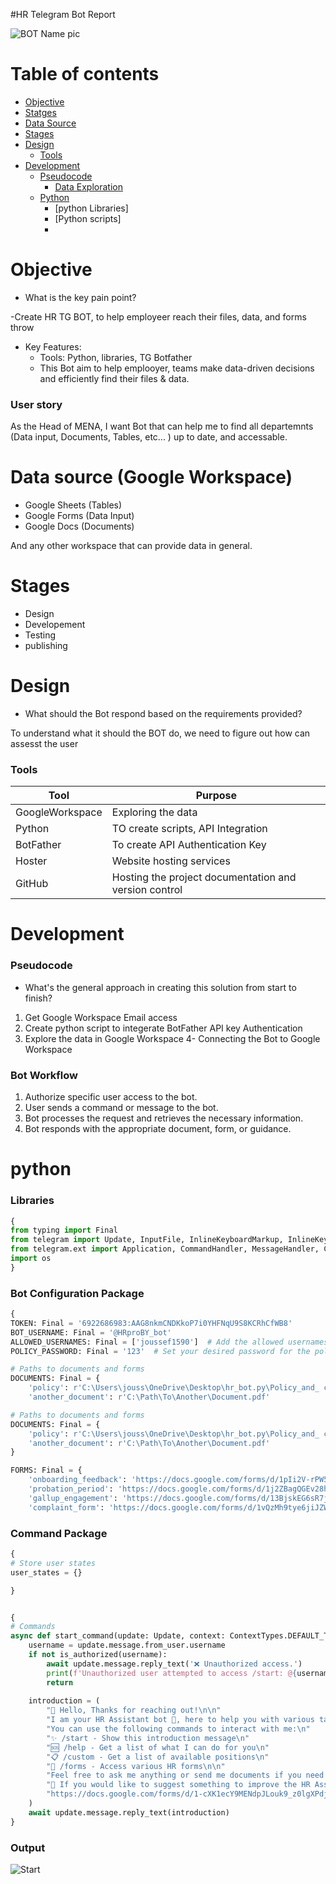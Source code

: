 #HR Telegram Bot Report 

![BOT Name pic](image/BOT-Name-pic.png)

# Table of contents
- [Objective](#Objective)
- [Statges](#Statges)
- [Data Source](#Data-Source)
- [Stages](#Stages)
- [Design](#Design)
  - [Tools](#Tools)
- [Development](#Development)
  - [Pseudocode](#Pseudocode)
	- [Data Exploration](#Data-Exploration)
  - [Python](#Python)
    - [python Libraries]
    - [Python scripts]
    - 

# Objective
- What is the key pain point?

-Create HR TG BOT, to help employeer reach their files, data, and forms throw  

- Key Features:
  - Tools: Python, libraries, TG Botfather
  - This Bot aim to help emplooyer, teams make data-driven decisions and efficiently find their files & data.
  
### User story

  As the Head of MENA,
  I want Bot that can help me to find all departemnts (Data input, Documents, Tables, etc... ) up to date, and accessable.
  
# Data source (Google Workspace)

- Google Sheets (Tables)
- Google Forms (Data Input)
- Google Docs (Documents)
  
And any other workspace that can provide data in general.

# Stages
  
- Design
- Developement
- Testing
- publishing 

# Design

- What should the Bot respond based on the requirements provided?

To understand what it should the BOT do, we need to figure out how can assesst the user

### Tools

|Tool|Purpose|
|---|---|
|GoogleWorkspace|Exploring the data|
|Python|TO create scripts, API Integration|
|BotFather|To create API Authentication Key|
|Hoster|Website hosting services| 
|GitHub| Hosting the project documentation and version control|

# Development

### Pseudocode

- What's the general approach in creating this solution from start to finish?
1. Get Google Workspace Email access 
3. Create python script to integerate BotFather API key Authentication 
2. Explore the data in Google Workspace
4- Connecting the Bot to Google Workspace


### Bot Workflow

1. Authorize specific user access to the bot.
2. User sends a command or message to the bot.
3. Bot processes the request and retrieves the necessary information.
4. Bot responds with the appropriate document, form, or guidance.

# python 

### Libraries
```python
{
from typing import Final
from telegram import Update, InputFile, InlineKeyboardMarkup, InlineKeyboardButton
from telegram.ext import Application, CommandHandler, MessageHandler, CallbackQueryHandler, filters, ContextTypes
import os
}
```
### Bot Configuration Package

```python
{
TOKEN: Final = '6922686983:AAG8nkmCNDKkoP7i0YHFNqU9S8KCRhCfWB8'
BOT_USERNAME: Final = '@HRproBY_bot'
ALLOWED_USERNAMES: Final = ['joussef1590']  # Add the allowed usernames here
POLICY_PASSWORD: Final = '123'  # Set your desired password for the policy document

# Paths to documents and forms
DOCUMENTS: Final = {
    'policy': r'C:\Users\jouss\OneDrive\Desktop\hr_bot.py\Policy_and_ conditions_2024.pdf',
    'another_document': r'C:\Path\To\Another\Document.pdf'

# Paths to documents and forms
DOCUMENTS: Final = {
    'policy': r'C:\Users\jouss\OneDrive\Desktop\hr_bot.py\Policy_and_ conditions_2024.pdf',
    'another_document': r'C:\Path\To\Another\Document.pdf'
}

FORMS: Final = {
    'onboarding_feedback': 'https://docs.google.com/forms/d/1pIi2V-rPW5ys5yOfjTd8OVwbQBVwT8DTROJHjPK9550/edit',
    'probation_period': 'https://docs.google.com/forms/d/1j2ZBagQGEv28h7W7_UgUDAbAWwTi9hEvGi_aFNQSBmA/edit',
    'gallup_engagement': 'https://docs.google.com/forms/d/13BjskEG6sR7jvfFkbZdERkne83z_3HUQqK2vRGaTkGg/edit',
    'complaint_form': 'https://docs.google.com/forms/d/1vQzMh9tye6jiJZWdZHSj0vCuehN8j6Q14o1elwhzDNg/edit',
```

### Command Package


```python
{
# Store user states
user_states = {}

}
```

```python

{
# Commands
async def start_command(update: Update, context: ContextTypes.DEFAULT_TYPE):
    username = update.message.from_user.username
    if not is_authorized(username):
        await update.message.reply_text('❌ Unauthorized access.')
        print(f'Unauthorized user attempted to access /start: @{username}')
        return
    
    introduction = (
        "👋 Hello, Thanks for reaching out!\n\n"
        "I am your HR Assistant bot 🤖, here to help you with various tasks and queries.\n\n"
        "You can use the following commands to interact with me:\n"
        "✨ /start - Show this introduction message\n"
        "🆘 /help - Get a list of what I can do for you\n"
        "📋 /custom - Get a list of available positions\n"
        "📑 /forms - Access various HR forms\n\n"
        "Feel free to ask me anything or send me documents if you need assistance.\n\n"
        "📌 If you would like to suggest something to improve the HR Assistant bot, please use this link: "
        "https://docs.google.com/forms/d/1-cXK1ecY9MENdpJLouk9_z0lgXPdjKvLSe9KWy2fA_Y/edit"
    )
    await update.message.reply_text(introduction)
}
```

### Output 

![Start](image/Star-Command.png)


